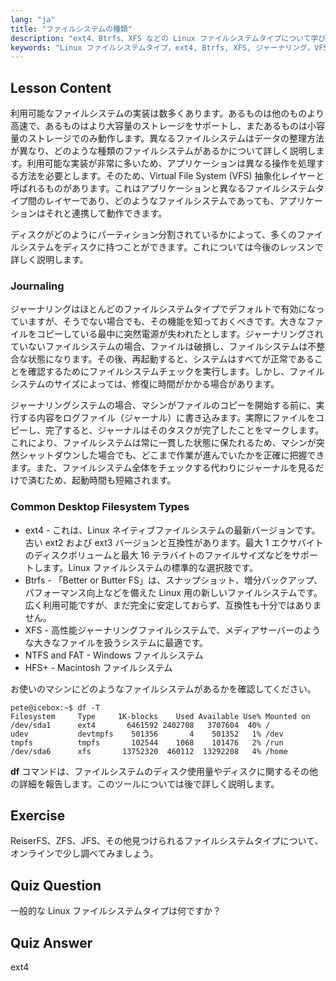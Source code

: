 ```yaml
---
lang: "ja"
title: "ファイルシステムの種類"
description: "ext4、Btrfs、XFS などの Linux ファイルシステムタイプについて学びます。一貫性のあるデータのためのジャーナリングと VFS を理解します。この初心者向けガイドで一般的な Linux ファイルシステムを探求します。"
keywords: "Linux ファイルシステムタイプ，ext4, Btrfs, XFS, ジャーナリング，VFS, Linux チュートリアル，初心者ガイド"
---
```


## Lesson Content

利用可能なファイルシステムの実装は数多くあります。あるものは他のものより高速で、あるものはより大容量のストレージをサポートし、またあるものは小容量のストレージでのみ動作します。異なるファイルシステムはデータの整理方法が異なり、どのような種類のファイルシステムがあるかについて詳しく説明します。利用可能な実装が非常に多いため、アプリケーションは異なる操作を処理する方法を必要とします。そのため、Virtual File System (VFS) 抽象化レイヤーと呼ばれるものがあります。これはアプリケーションと異なるファイルシステムタイプ間のレイヤーであり、どのようなファイルシステムであっても、アプリケーションはそれと連携して動作できます。

ディスクがどのようにパーティション分割されているかによって、多くのファイルシステムをディスクに持つことができます。これについては今後のレッスンで詳しく説明します。

### Journaling

ジャーナリングはほとんどのファイルシステムタイプでデフォルトで有効になっていますが、そうでない場合でも、その機能を知っておくべきです。大きなファイルをコピーしている最中に突然電源が失われたとします。ジャーナリングされていないファイルシステムの場合、ファイルは破損し、ファイルシステムは不整合な状態になります。その後、再起動すると、システムはすべてが正常であることを確認するためにファイルシステムチェックを実行します。しかし、ファイルシステムのサイズによっては、修復に時間がかかる場合があります。

ジャーナリングシステムの場合、マシンがファイルのコピーを開始する前に、実行する内容をログファイル（ジャーナル）に書き込みます。実際にファイルをコピーし、完了すると、ジャーナルはそのタスクが完了したことをマークします。これにより、ファイルシステムは常に一貫した状態に保たれるため、マシンが突然シャットダウンした場合でも、どこまで作業が進んでいたかを正確に把握できます。また、ファイルシステム全体をチェックする代わりにジャーナルを見るだけで済むため、起動時間も短縮されます。

### Common Desktop Filesystem Types

- ext4 - これは、Linux ネイティブファイルシステムの最新バージョンです。古い ext2 および ext3 バージョンと互換性があります。最大 1 エクサバイトのディスクボリュームと最大 16 テラバイトのファイルサイズなどをサポートします。Linux ファイルシステムの標準的な選択肢です。
- Btrfs - 「Better or Butter FS」は、スナップショット、増分バックアップ、パフォーマンス向上などを備えた Linux 用の新しいファイルシステムです。広く利用可能ですが、まだ完全に安定しておらず、互換性も十分ではありません。
- XFS - 高性能ジャーナリングファイルシステムで、メディアサーバーのような大きなファイルを扱うシステムに最適です。
- NTFS and FAT - Windows ファイルシステム
- HFS+ - Macintosh ファイルシステム

お使いのマシンにどのようなファイルシステムがあるかを確認してください。

```plaintext
pete@icebox:~$ df -T
Filesystem     Type     1K-blocks    Used Available Use% Mounted on
/dev/sda1      ext4       6461592 2402708   3707604  40% /
udev           devtmpfs    501356       4    501352   1% /dev
tmpfs          tmpfs       102544    1068    101476   2% /run
/dev/sda6      xfs       13752320  460112  13292208   4% /home
```

**df** コマンドは、ファイルシステムのディスク使用量やディスクに関するその他の詳細を報告します。このツールについては後で詳しく説明します。

## Exercise

ReiserFS、ZFS、JFS、その他見つけられるファイルシステムタイプについて、オンラインで少し調べてみましょう。

## Quiz Question

一般的な Linux ファイルシステムタイプは何ですか？

## Quiz Answer

ext4
